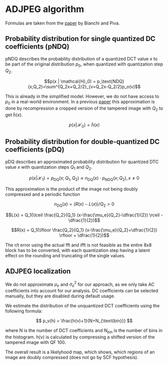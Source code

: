 # ADJPEG algorithm

Formulas are taken from the [paper](https://ieeexplore.ieee.org/document/6151134) by Bianchi and Piva.

## Probability distribution for single quantized DC coefficients (pNDQ)

pNDQ describes the probability distribution of a quantized DCT value $x$ to be part of the original distribution $p_0$, when quantized with quantization step $Q_2$.

$$p(x | \mathcal{H}_0) = p_\text{NDQ}(x;Q_2)=\sum^{Q_2x+Q_2/2}_{v=Q_2x-Q_2/2}p_o(v)$$

This is already in the simplified model. However, we do not have access to $p_0$ in a real-world environment. In a previous [paper](https://ieeexplore.ieee.org/document/5946978) this approximation is done by recompression a cropped version of the tampered image with $Q_2$ to get $\tilde{h}(x)$.

$$p(x|\mathcal{H}_0)=\tilde{h}(x)$$

## Probability distribution for double-quantized DC coefficients (pDQ)

pDQ describes an approximated probability distribution for quantized DTC value $x$ with quantization steps $Q_1$ and $Q_2$.

$$p(x | \mathcal{H}_1) = p_\text{DQ}(x;Q_1,Q_2) \approx n_\text{DQ}(x) \cdot p_\text{NDQ}(x;Q_2), x \neq 0$$

This approximation is the product of the image not being doubly compressed and a periodic function

$$n_\text{DQ}(x) = (R(x)-L(x))/Q_2 > 0$$

$$L(x) = Q_1(\lceil \frac{Q_2}{Q_1} (x-\frac{\mu_e}{Q_2}-\dfrac{1}{2}) \rceil - \dfrac{1}{2})$$

$$R(x) = Q_1(\lfloor \frac{Q_2}{Q_1} (x-\frac{\mu_e}{Q_2}+\dfrac{1}{2}) \rfloor + \dfrac{1}{2})$$

The r/t error using the actual fft and ifft is not feasible as the entire 8x8 block has to be converted, with each quantization step having a latent effect on the rounding and truncating of the single values.

## ADJPEG localization

We do not approximate $\mu_e$ and $\sigma^2_e$ for our approach, as we only take AC coefficients into account for our analysis. DC coefficients can be selected manually, but they are disabled during default usage.

We estimate the distribution of the unquantized DCT coefficients using the following formula:

$$ p_v(h) = \frac{h(v)+1}{N+N_{\text{bin}}} $$

where N is the number of DCT coefficients and $N_{\text{bin}}$ is the number of bins in the histogram. h(v) is calculated by compressing a shifted version of the tampered image with QF 100.

The overall result is a likelyhood map, which shows, which regions of an image are doubly compressed (does not go by SCF hypothesis).
